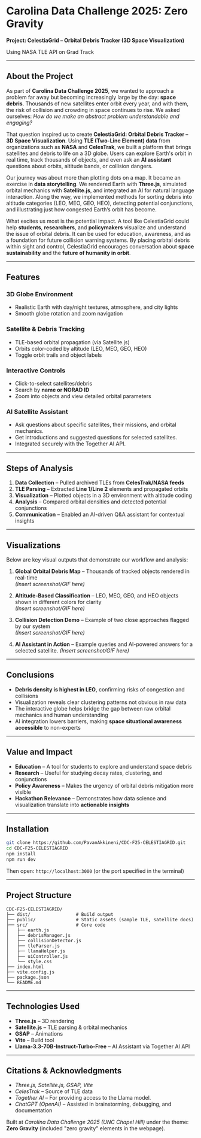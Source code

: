 # Carolina Data Challenge 2025: Zero Gravity

**Project: CelestiaGrid – Orbital Debris Tracker (3D Space Visualization)**

Using NASA TLE API on Grad Track

---

## About the Project

As part of **Carolina Data Challenge 2025**, we wanted to approach a problem far away but becoming increasingly large by the day: **space debris**. Thousands of new satellites enter orbit every year, and with them, the risk of collision and crowding in space continues to rise. We asked ourselves: *How do we make an abstract problem understandable and engaging?*

That question inspired us to create **CelestiaGrid: Orbital Debris Tracker – 3D Space Visualization**. Using **TLE (Two-Line Element) data** from organizations such as **NASA** and **CelesTrak**, we built a platform that brings satellites and debris to life on a 3D globe. Users can explore Earth's orbit in real time, track thousands of objects, and even ask an **AI assistant** questions about orbits, altitude bands, or collision dangers.

Our journey was about more than plotting dots on a map. It became an exercise in **data storytelling**. We rendered Earth with **Three.js**, simulated orbital mechanics with **Satellite.js**, and integrated an AI for natural language interaction. Along the way, we implemented methods for sorting debris into altitude categories (LEO, MEO, GEO, HEO), detecting potential conjunctions, and illustrating just how congested Earth’s orbit has become.

What excites us most is the potential impact. A tool like CelestiaGrid could help **students**, **researchers**, and **policymakers** visualize and understand the issue of orbital debris. It can be used for education, awareness, and as a foundation for future collision warning systems. By placing orbital debris within sight and control, CelestiaGrid encourages conversation about **space sustainability** and the **future of humanity in orbit**.

---

## Features

### 3D Globe Environment
* Realistic Earth with day/night textures, atmosphere, and city lights  
* Smooth globe rotation and zoom navigation  

### Satellite & Debris Tracking
* TLE-based orbital propagation (via Satellite.js)  
* Orbits color-coded by altitude (LEO, MEO, GEO, HEO)  
* Toggle orbit trails and object labels  

### Interactive Controls
* Click-to-select satellites/debris  
* Search by **name or NORAD ID**  
* Zoom into objects and view detailed orbital parameters  

### AI Satellite Assistant
* Ask questions about specific satellites, their missions, and orbital mechanics.
* Get introductions and suggested questions for selected satellites.
* Integrated securely with the Together AI API.

---

## Steps of Analysis

1. **Data Collection** – Pulled archived TLEs from **CelesTrak/NASA feeds**  
2. **TLE Parsing** – Extracted **Line 1/Line 2** elements and propagated orbits  
3. **Visualization** – Plotted objects in a 3D environment with altitude coding  
4. **Analysis** – Compared orbital densities and detected potential conjunctions  
5. **Communication** – Enabled an AI-driven Q&A assistant for contextual insights  

---

## Visualizations

Below are key visual outputs that demonstrate our workflow and analysis:

1. **Global Orbital Debris Map** – Thousands of tracked objects rendered in real-time  
   *(Insert screenshot/GIF here)*  

2. **Altitude-Based Classification** – LEO, MEO, GEO, and HEO objects shown in different colors for clarity  
   *(Insert screenshot/GIF here)*  

3. **Collision Detection Demo** – Example of two close approaches flagged by our system  
   *(Insert screenshot/GIF here)*  

4. **AI Assistant in Action** – Example queries and AI-powered answers for a selected satellite. 
   *(Insert screenshot/GIF here)*  

---

## Conclusions

* **Debris density is highest in LEO**, confirming risks of congestion and collisions  
* Visualization reveals clear clustering patterns not obvious in raw data  
* The interactive globe helps bridge the gap between raw orbital mechanics and human understanding  
* AI integration lowers barriers, making **space situational awareness accessible** to non-experts  

---

## Value and Impact

* **Education** – A tool for students to explore and understand space debris  
* **Research** – Useful for studying decay rates, clustering, and conjunctions  
* **Policy Awareness** – Makes the urgency of orbital debris mitigation more visible  
* **Hackathon Relevance** – Demonstrates how data science and visualization translate into **actionable insights**  

---

## Installation

```bash
git clone https://github.com/PavanAkkineni/CDC-F25-CELESTIAGRID.git
cd CDC-F25-CELESTIAGRID
npm install
npm run dev
```

Then open: `http://localhost:3000` (or the port specified in the terminal)

---

## Project Structure

```
CDC-F25-CELESTIAGRID/
├── dist/                 # Build output
├── public/               # Static assets (sample TLE, satellite docs)
├── src/                  # Core code
│   ├── earth.js
│   ├── debrisManager.js
│   ├── collisionDetector.js
│   ├── tleParser.js
│   ├── llamaHelper.js
│   ├── uiController.js
│   └── style.css
├── index.html
├── vite.config.js
├── package.json
└── README.md
```

---

## Technologies Used

* **Three.js** – 3D rendering
* **Satellite.js** – TLE parsing & orbital mechanics
* **GSAP** – Animations
* **Vite** – Build tool
* **Llama-3.3-70B-Instruct-Turbo-Free** – AI Assistant via Together AI API

---

## Citations & Acknowledgments

* *Three.js, Satellite.js, GSAP, Vite*
* *CelesTrak* – Source of TLE data
* *Together AI* – For providing access to the Llama model.
* *ChatGPT (OpenAI)* – Assisted in brainstorming, debugging, and documentation

Built at *Carolina Data Challenge 2025 (UNC Chapel Hill)* under the theme: **Zero Gravity** (included "zero gravity" elements in the webpage).
